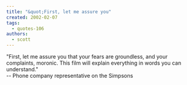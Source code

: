 ```yaml
---
title: "&quot;First, let me assure you"
created: 2002-02-07
tags: 
  - quotes-106
authors: 
  - scott
---
```


"First, let me assure you that your fears are groundless, and your complaints, moronic. This film will explain everything in words you can understand."  
\-- Phone company representative on the Simpsons
